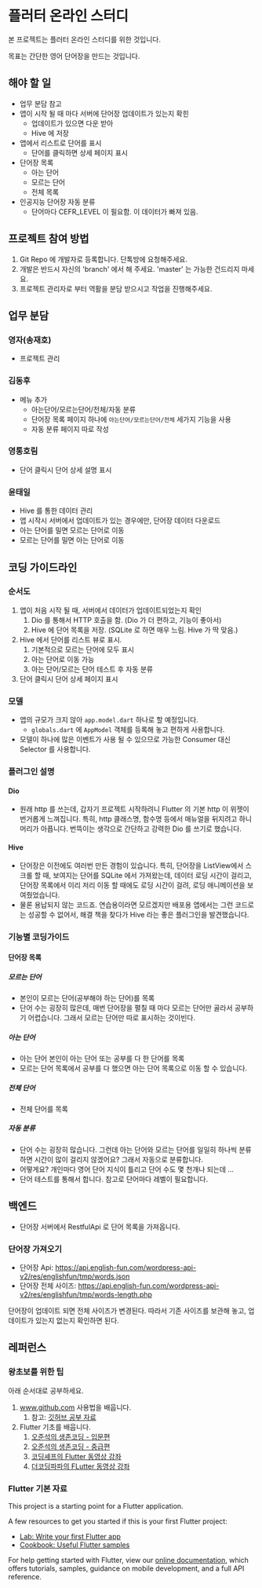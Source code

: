 # 플러터 온라인 스터디

본 프로젝트는 플러터 온라인 스터디를 위한 것입니다.

목표는 간단한 영어 단어장을 만드는 것입니다.

## 해야 할 일

* 업무 분담 참고
* 앱이 시작 될 때 마다 서버에 단어장 업데이트가 있는지 확힌
  * 업데이트가 있으면 다운 받아
  * Hive 에 저장
* 앱에서 리스트로 단어를 표시
  * 단어를 클릭하면 상세 페이지 표시
* 단어장 목록
  * 아는 단어
  * 모르는 단어
  * 전체 목록
* 인공지능 단어장 자동 분류
  * 단어마다 CEFR_LEVEL 이 필요함. 이 데이터가 빠져 있음.

## 프로젝트 참여 방법

1. Git Repo 에 개발자로 등록합니다. 단톡방에 요청해주세요.
2. 개발은 반드시 자신의 'branch' 에서 해 주세요. 'master' 는 가능한 건드리지 마세요.
3. 프로젝트 관리자로 부터 역활을 분담 받으시고 작업을 진행해주세요.

## 업무 분담

### 영자(송재호)

* 프로젝트 관리

### 김동후

* 메뉴 추가
  * 아는단어/모르는단어/전체/자동 분류
  * 단어장 목록 페이지 하나에 `아는단어/모르는단어/전체` 세가지 기능을 사용
  * 자동 분류 페이지 따로 작성


### 영통호림

* 단어 클릭시 단어 상세 설명 표시

### 윤태일

* Hive 를 통한 데이터 관리
* 앱 시작시 서버에서 업데이트가 있는 경우에만, 단어장 데이터 다운로드
* 아는 단어를 밀면 모르는 단어로 이동
* 모르는 단어를 밀면 아는 단어로 이동


## 코딩 가이드라인

### 순서도

1. 앱이 처음 시작 될 때, 서버에서 데이터가 업데이트되었는지 확인
   1. Dio 를 통해서 HTTP 호출을 함. (Dio 가 더 편하고, 기능이 좋아서)
   2. Hive 에 단어 목록을 저장. (SQLite 로 하면 매우 느림. Hive 가 딱 맞음.)
2. Hive 에서 단어를 리스트 뷰로 표시.
   1. 기본적으로 모르는 단어에 모두 표시
   2. 아는 단어로 이동 가능
   3. 아는 단어/모르는 단어 테스트 후 자동 분류
3. 단어 클릭시 단어 상세 페이지 표시

### 모델

* 앱의 규모가 크지 않아 `app.model.dart` 하나로 할 예정입니다.
  * `globals.dart` 에 `AppModel` 객체를 등록해 놓고 편하게 사용합니다.
* 모델이 하나에 많은 이벤트가 사용 될 수 있으므로 가능한 Consumer 대신 Selector 를 사용합니다.

### 플러그인 설명

#### Dio

* 원래 http 를 쓰는데, 갑자기 프로젝트 시작하려니 Flutter 의 기본 http 이 위젯이 번거롭게 느껴집니다. 특히, http 클래스명, 함수명 등에서 매뉴얼을 뒤지려고 하니 머리가 아픕니다. 번뜩이는 생각으로 간단하고 강력한 Dio 를 쓰기로 했습니다.

#### Hive

* 단어장은 이전에도 여러번 만든 경험이 있습니다. 특히, 단어장을 ListView에서 스크롤 할 때, 보여지는 단어를 SQLite 에서 가져왔는데, 데이터 로딩 시간이 걸리고, 단어장 목록에서 이리 저리 이동 할 때에도 로딩 시간이 걸려, 로딩 애니메이션을 보여줬었습니다.
* 물론 용납되지 않는 코드죠. 연습용이라면 모르겠지만 배포용 앱에서는 그런 코드로는 성공할 수 없어서, 해결 책을 찾다가 Hive 라는 좋은 플러그인을 발견했습니다.

### 기능별 코딩가이드

#### 단어장 목록

##### 모르는 단어

* 본인이 모르는 단어(공부해야 하는 단어)를 목록
* 단어 수는 굉장히 많은데, 매번 단어장을 펼칠 때 마다 모르는 단어만 골라서 공부하기 어렵습니다. 그래서 모르는 단어만 따로 표시하는 것이빈다.

##### 아는 단어

* 아는 단어 본인이 아는 단어 또는 공부를 다 한 단어를 목록
* 모르는 단어 목록에서 공부를 다 했으면 아는 단어 목록으로 이동 할 수 있습니다.


##### 전체 단어

* 전체 단어를 목록


##### 자동 분류

* 단어 수는 굉장히 많습니다. 그런데 아는 단어와 모르는 단어를 일일히 하나씩 분류하면 시간이 많이 걸리지 않겠어요? 그래서 자동으로 분류합니다.
* 어떻게요? 개인마다 영어 단어 지식이 틀리고 단어 수도 몇 천개나 되는데 ...
* 단어 테스트를 통해서 합니다. 참고로 단어마다 레벨이 필요합니다.



## 백엔드

* 단어장 서버에서 RestfulApi 로 단어 목록을 가져옵니다.

### 단어장 가져오기

* 단어장 Api: https://api.english-fun.com/wordpress-api-v2/res/englishfun/tmp/words.json
* 단어장 전체 사이즈: https://api.english-fun.com/wordpress-api-v2/res/englishfun/tmp/words-length.php

단어장이 업데이트 되면 전체 사이즈가 변경된다. 따라서 기존 사이즈를 보관해 놓고, 업데이트가 있는지 없는지 확인하면 된다.


## 레퍼런스

### 왕초보를 위한 팁

아래 순서대로 공부하세요.

1. www.github.com 사용법을 배웁니다.
   1. 참고: [깃허브 공부 자료](https://sunnykwak.tistory.com/97?fbclid=IwAR09R6DMdhXdjVfNWv8bdCWYTmnYOaMCIZTtlOD34aTfw2yuUxQM-TQERWc)
2. Flutter 기초를 배웁니다.
   1. [오준석의 생존코딩 - 입문편](https://www.youtube.com/watch?v=lRbZsBvG9Ig&list=PLxTmPHxRH3VUueVvEnrP8qxHAP5x9XAPv)
   2. [오준석의 생존코딩 - 중급편](https://www.youtube.com/watch?v=ei8TX-uqP6E&list=PLxTmPHxRH3VWLY-eyQuV1C_IbIQlCXEhe)
   3. [코딩셰프의 Flutter 동영상 강좌](https://www.youtube.com/channel/UC_2ge45JCuJH1z6VYt4iCgQ)
   4. [더코딩파파의 FLutter 동영상 강좌](https://www.youtube.com/channel/UCUH2DSbsNUz2sW3kBNn4ibw)

### Flutter 기본 자료

This project is a starting point for a Flutter application.

A few resources to get you started if this is your first Flutter project:

- [Lab: Write your first Flutter app](https://flutter.dev/docs/get-started/codelab)
- [Cookbook: Useful Flutter samples](https://flutter.dev/docs/cookbook)

For help getting started with Flutter, view our
[online documentation](https://flutter.dev/docs), which offers tutorials,
samples, guidance on mobile development, and a full API reference.

